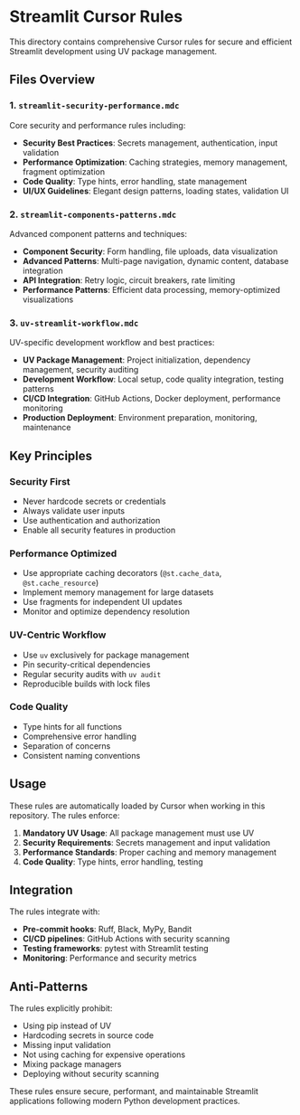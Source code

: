 # Streamlit Cursor Rules

This directory contains comprehensive Cursor rules for secure and efficient Streamlit development using UV package management.

## Files Overview

### 1. `streamlit-security-performance.mdc`
Core security and performance rules including:
- **Security Best Practices**: Secrets management, authentication, input validation
- **Performance Optimization**: Caching strategies, memory management, fragment optimization  
- **Code Quality**: Type hints, error handling, state management
- **UI/UX Guidelines**: Elegant design patterns, loading states, validation UI

### 2. `streamlit-components-patterns.mdc`
Advanced component patterns and techniques:
- **Component Security**: Form handling, file uploads, data visualization
- **Advanced Patterns**: Multi-page navigation, dynamic content, database integration
- **API Integration**: Retry logic, circuit breakers, rate limiting
- **Performance Patterns**: Efficient data processing, memory-optimized visualizations

### 3. `uv-streamlit-workflow.mdc`
UV-specific development workflow and best practices:
- **UV Package Management**: Project initialization, dependency management, security auditing
- **Development Workflow**: Local setup, code quality integration, testing patterns
- **CI/CD Integration**: GitHub Actions, Docker deployment, performance monitoring
- **Production Deployment**: Environment preparation, monitoring, maintenance

## Key Principles

### Security First
- Never hardcode secrets or credentials
- Always validate user inputs
- Use authentication and authorization
- Enable all security features in production

### Performance Optimized
- Use appropriate caching decorators (`@st.cache_data`, `@st.cache_resource`)
- Implement memory management for large datasets
- Use fragments for independent UI updates
- Monitor and optimize dependency resolution

### UV-Centric Workflow
- Use `uv` exclusively for package management
- Pin security-critical dependencies
- Regular security audits with `uv audit`
- Reproducible builds with lock files

### Code Quality
- Type hints for all functions
- Comprehensive error handling
- Separation of concerns
- Consistent naming conventions

## Usage

These rules are automatically loaded by Cursor when working in this repository. The rules enforce:

1. **Mandatory UV Usage**: All package management must use UV
2. **Security Requirements**: Secrets management and input validation
3. **Performance Standards**: Proper caching and memory management
4. **Code Quality**: Type hints, error handling, testing

## Integration

The rules integrate with:
- **Pre-commit hooks**: Ruff, Black, MyPy, Bandit
- **CI/CD pipelines**: GitHub Actions with security scanning
- **Testing frameworks**: pytest with Streamlit testing
- **Monitoring**: Performance and security metrics

## Anti-Patterns

The rules explicitly prohibit:
- Using pip instead of UV
- Hardcoding secrets in source code
- Missing input validation
- Not using caching for expensive operations
- Mixing package managers
- Deploying without security scanning

These rules ensure secure, performant, and maintainable Streamlit applications following modern Python development practices.